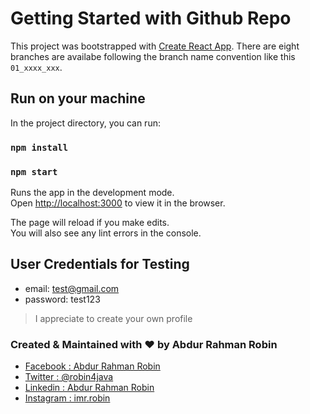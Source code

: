 # Getting Started with Github Repo

This project was bootstrapped with [Create React App](https://github.com/facebook/create-react-app). There are eight branches are availabe following the branch name convention like this `01_xxxx_xxx`.

## Run on your machine

In the project directory, you can run:

### `npm install`

### `npm start`

Runs the app in the development mode.\
Open [http://localhost:3000](http://localhost:3000) to view it in the browser.

The page will reload if you make edits.\
You will also see any lint errors in the console.

## User Credentials for Testing

- email: test@gmail.com
- password: test123

> I appreciate to create your own profile

### Created & Maintained with :heart: by Abdur Rahman Robin

- [Facebook : Abdur Rahman Robin](https://www.facebook.com/robin4java)
- [Twitter : @robin4java](https://twitter.com/robin4java)
- [Linkedin : Abdur Rahman Robin](https://www.linkedin.com/in/robin4java/)
- [Instagram : imr.robin](https://www.instagram.com/imr.robin/)
